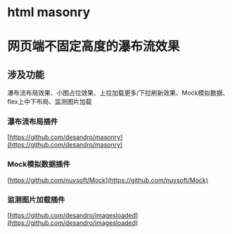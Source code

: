 # html masonry
 # 网页端不固定高度的瀑布流效果

 ## 涉及功能

 瀑布流布局效果、小图占位效果、上拉加载更多/下拉刷新效果、Mock模拟数据、flex上中下布局、监测图片加载

### 瀑布流布局插件

[https://github.com/desandro/masonry](https://github.com/desandro/masonry)

### Mock模拟数据插件

[https://github.com/nuysoft/Mock](https://github.com/nuysoft/Mock)

### 监测图片加载插件

[https://github.com/desandro/imagesloaded](https://github.com/desandro/imagesloaded)